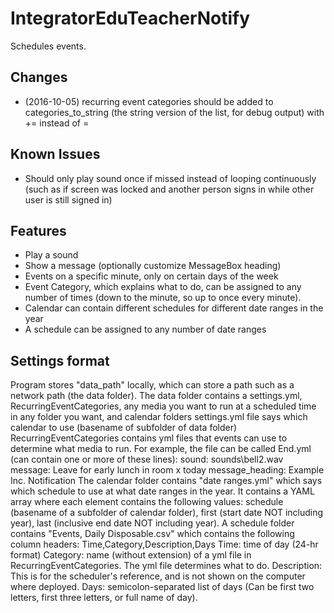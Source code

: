 # IntegratorEduTeacherNotify
Schedules events.

## Changes
* (2016-10-05) recurring event categories should be added to categories_to_string (the string version of the list, for debug output) with += instead of =

## Known Issues
* Should only play sound once if missed instead of looping continuously (such as if screen was locked and another person signs in while other user is still signed in)

## Features
* Play a sound
* Show a message (optionally customize MessageBox heading)
* Events on a specific minute, only on certain days of the week
* Event Category, which explains what to do, can be assigned to any number of times (down to the minute, so up to once every minute).
* Calendar can contain different schedules for different date ranges in the year
* A schedule can be assigned to any number of date ranges

## Settings format
Program stores "data_path" locally, which can store a path such as a network path (the data folder).
The data folder contains a settings.yml, RecurringEventCategories, any media you want to run at a scheduled time in any folder you want, and calendar folders
	settings.yml file says which calendar to use (basename of subfolder of data folder)
	RecurringEventCategories contains yml files that events can use to determine what media to run. For example, the file can be called End.yml (can contain one or more of these lines):
		sound: sounds\bell2.wav
		message: Leave for early lunch in room x today
		message_heading: Example Inc. Notification
	The calendar folder contains "date ranges.yml" which says which schedule to use at what date ranges in the year. It contains a YAML array where each element contains the following values: schedule (basename of a subfolder of calendar folder), first (start date NOT including year), last (inclusive end date NOT including year).
		A schedule folder contains "Events, Daily Disposable.csv" which contains the following column headers: Time,Category,Description,Days
			Time: time of day (24-hr format)
			Category: name (without extension) of a yml file in RecurringEventCategories. The yml file determines what to do.
			Description: This is for the scheduler's reference, and is not shown on the computer where deployed.
			Days: semicolon-separated list of days (Can be first two letters, first three letters, or full name of day).
		